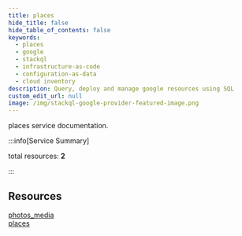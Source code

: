```yaml
---
title: places
hide_title: false
hide_table_of_contents: false
keywords:
  - places
  - google
  - stackql
  - infrastructure-as-code
  - configuration-as-data
  - cloud inventory
description: Query, deploy and manage google resources using SQL
custom_edit_url: null
image: /img/stackql-google-provider-featured-image.png
---
```


places service documentation.

:::info[Service Summary]

total resources: __2__  

:::

## Resources
<div class="row">
<div class="providerDocColumn">
<a href="/places/photos_media/">photos_media</a>
</div>
<div class="providerDocColumn">
<a href="/places/places/">places</a>
</div>
</div>